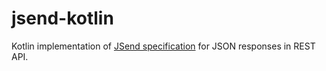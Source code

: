 # jsend-kotlin

Kotlin implementation of [JSend specification](https://github.com/omniti-labs/jsend) for JSON responses in REST API.